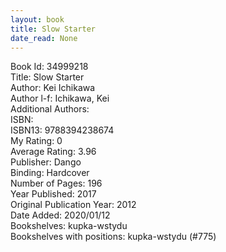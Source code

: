 ```yaml
---
layout: book
title: Slow Starter
date_read: None
---
```


Book Id: 34999218<br />
Title: Slow Starter<br />
Author: Kei Ichikawa<br />
Author l-f: Ichikawa, Kei<br />
Additional Authors: <br />
ISBN: <br />
ISBN13: 9788394238674<br />
My Rating: 0<br />
Average Rating: 3.96<br />
Publisher: Dango<br />
Binding: Hardcover<br />
Number of Pages: 196<br />
Year Published: 2017<br />
Original Publication Year: 2012<br />
Date Added: 2020/01/12<br />
Bookshelves: kupka-wstydu<br />
Bookshelves with positions: kupka-wstydu (#775)<br />

